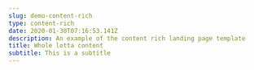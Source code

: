 ```yaml
---
slug: demo-content-rich
type: content-rich
date: 2020-01-30T07:16:53.141Z
description: An example of the content rich landing page template
title: Whole lotta content
subtitle: This is a subtitle
---
```


